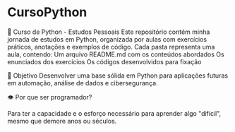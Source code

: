 # CursoPython

🐍 Curso de Python - Estudos Pessoais Este repositório contém minha jornada de estudos em Python, organizada por aulas com exercícios práticos, anotações e exemplos de código.  Cada pasta representa uma aula, contendo:  Um arquivo README.md com os conteúdos abordados  Os enunciados dos exercícios  Os códigos desenvolvidos para fixação

🎯 Objetivo
Desenvolver uma base sólida em Python para aplicações futuras em automação, análise de dados e cibersegurança.

👁️ Por que ser programador?

Para ter a capacidade e o esforço necessário para aprender algo "dificil", mesmo que demore anos ou séculos.


